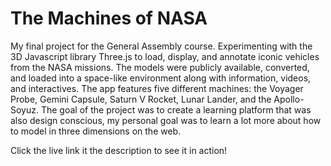 # The Machines of NASA

My final project for the General Assembly course. Experimenting with the 3D Javascript library Three.js to load, display, and annotate iconic vehicles from the NASA missions. The models were publicly available, converted, and loaded into a space-like environment along with information, videos, and interactives. The app features five different machines: the Voyager Probe, Gemini Capsule, Saturn V Rocket, Lunar Lander, and the Apollo-Soyuz. The goal of the project was to create a learning platform that was also design conscious, my personal goal was to learn a lot more about how to model in three dimensions on the web. 

Click the live link it the description to see it in action!
